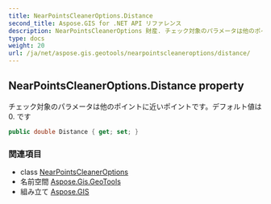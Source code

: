 ```yaml
---
title: NearPointsCleanerOptions.Distance
second_title: Aspose.GIS for .NET API リファレンス
description: NearPointsCleanerOptions 財産. チェック対象のパラメータは他のポイントに近いポイントですデフォルト値は 0. です
type: docs
weight: 20
url: /ja/net/aspose.gis.geotools/nearpointscleaneroptions/distance/
---
```

## NearPointsCleanerOptions.Distance property

チェック対象のパラメータは他のポイントに近いポイントです。デフォルト値は 0. です

```csharp
public double Distance { get; set; }
```

### 関連項目

* class [NearPointsCleanerOptions](../)
* 名前空間 [Aspose.Gis.GeoTools](../../nearpointscleaneroptions/)
* 組み立て [Aspose.GIS](../../../)


